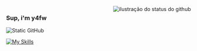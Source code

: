 <img align='right' src="https://github-readme-stats.vercel.app/api?username=tecniccomsono&show_icons=true&title_color=783c00&text_color=af552e&icon_color=783c00&bg_color=f8efd4&cache_seconds=2300" alt="ilustração do status do github">

### Sup, i'm y4fw

<img src="https://img.shields.io/static/v1?label=Overview&message=tecniccomsono&color=f8efd4&style=for-the-badge&logo=GitHub" alt="Static GitHub">

[![My Skills](https://skillicons.dev/icons?i=js,html)](https://skillicons.dev)
